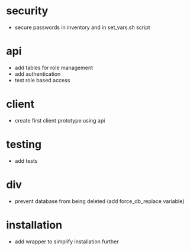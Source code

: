 # security
- secure passwords in inventory and in set_vars.sh script

# api
- add tables for role management
- add authentication
- test role based access


# client
- create first client prototype using api

# testing
- add tests

# div
- prevent database from being deleted (add force_db_replace variable)

# installation
- add wrapper to simplify installation further
